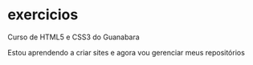 # exercicios
 Curso de HTML5 e CSS3 do Guanabara

Estou aprendendo a criar sites e agora vou gerenciar meus repositórios